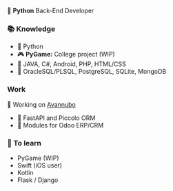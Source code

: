 🐍 **Python** Back-End Developer

### 📚 Knowledge
- 🐍 Python
- 🎮 **PyGame:** College project (WIP)
- 🌱 JAVA, C#, Android, PHP, HTML/CSS
- 📀 OracleSQL/PLSQL, PostgreSQL, SQLite, MongoDB

### Work
💼 Working on [Avannubo](https://avannubo.com/)
- 🔰 FastAPI and Piccolo ORM
- 📂 Modules for Odoo ERP/CRM

### 📒 To learn
- PyGame (WIP)
- Swift (iOS user)
- Kotlin
- Flask / Django
